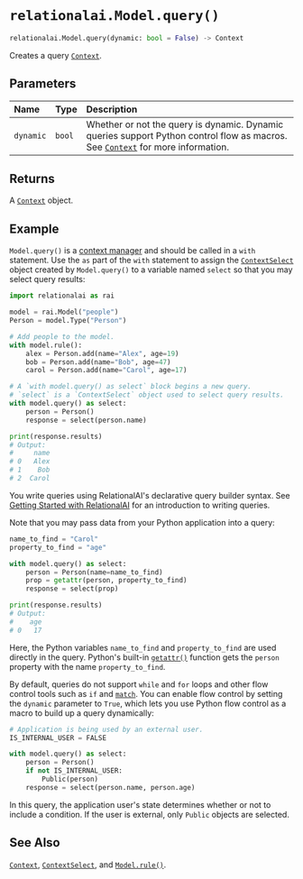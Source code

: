 # `relationalai.Model.query()`

```python
relationalai.Model.query(dynamic: bool = False) -> Context
```

Creates a query [`Context`](../Context/README.md).

## Parameters

| Name | Type | Description |
| :--- | :--- | :------ |
| `dynamic` | `bool` | Whether or not the query is dynamic. Dynamic queries support Python control flow as macros. See [`Context`](../Context/README.md) for more information. |

## Returns

A [`Context`](../Context/README.md) object.

## Example

`Model.query()` is a [context manager](https://docs.python.org/3/glossary.html#term-context-manager)
and should be called in a `with` statement.
Use the `as` part of the `with` statement to assign the [`ContextSelect`](../ContextSelect/README.md) object
created by `Model.query()` to a variable named `select` so that you may select query results:

```python
import relationalai as rai

model = rai.Model("people")
Person = model.Type("Person")

# Add people to the model.
with model.rule():
    alex = Person.add(name="Alex", age=19)
    bob = Person.add(name="Bob", age=47)
    carol = Person.add(name="Carol", age=17)

# A `with model.query() as select` block begins a new query.
# `select` is a `ContextSelect` object used to select query results.
with model.query() as select:
    person = Person()
    response = select(person.name)

print(response.results)
# Output:
#     name
# 0   Alex
# 1    Bob
# 2  Carol
```

You write queries using RelationalAI's declarative query builder syntax.
See [Getting Started with RelationalAI](../../../getting_started.md) for an introduction to writing queries.

Note that you may pass data from your Python application into a query:

```python
name_to_find = "Carol"
property_to_find = "age"

with model.query() as select:
    person = Person(name=name_to_find)
    prop = getattr(person, property_to_find)
    response = select(prop)

print(response.results)
# Output:
#    age
# 0   17
```

Here, the Python variables `name_to_find` and `property_to_find` are used directly in the query.
Python's built-in [`getattr()`](https://docs.python.org/3/library/functions.html#getattr) function
gets the `person` property with the name `property_to_find`.

By default, queries do not support `while` and `for` loops and other flow control tools such as `if` and
[`match`](https://docs.python.org/3/tutorial/controlflow.html#match-statements).
You can enable flow control by setting the `dynamic` parameter to `True`,
which lets you use Python flow control as a macro to build up a query dynamically:

```python
# Application is being used by an external user.
IS_INTERNAL_USER = FALSE

with model.query() as select:
    person = Person()
    if not IS_INTERNAL_USER:
        Public(person)
    response = select(person.name, person.age)
```

In this query, the application user's state determines whether or not to include a condition.
If the user is external, only `Public` objects are selected.

## See Also

[`Context`](../Context/README.md),
[`ContextSelect`](../ContextSelect/README.md),
and [`Model.rule()`](./rule.md).
